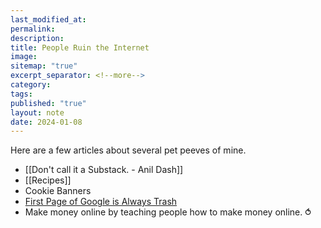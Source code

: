 ```yaml
---
last_modified_at: 
permalink: 
description: 
title: People Ruin the Internet
image: 
sitemap: "true"
excerpt_separator: <!--more-->
category: 
tags: 
published: "true"
layout: note
date: 2024-01-08
---
```

Here are a few articles about several pet peeves of mine. 

- [[Don't call it a Substack. - Anil Dash]]
- [[Recipes]]
- Cookie Banners
- [First Page of Google is Always Trash](https://x.com/jethrojones/status/1862496738843525485)
- Make money online by teaching people how to make money online. ⥀